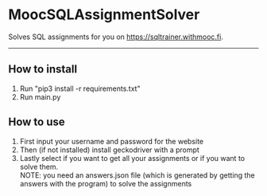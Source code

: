 # MoocSQLAssignmentSolver
Solves SQL assignments for you on https://sqltrainer.withmooc.fi.
___
## How to install
1. Run "pip3 install -r requirements.txt"
2. Run main.py
## How to use
1. First input your username and password for the website
2. Then (if not installed) install geckodriver with a prompt
3. Lastly select if you want to get all your assignments or if you want to solve them.  
NOTE: you need an answers.json file (which is generated by getting the answers with the program) to solve the assignments